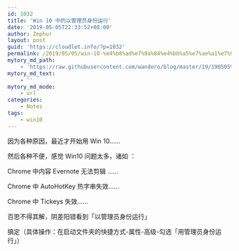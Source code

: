 ```yaml
---
id: 1032
title: 'Win 10 中的以管理员身份运行'
date: '2019-05-05T22:33:52+08:00'
author: Zephur
layout: post
guid: 'https://cloudlet.info/?p=1032'
permalink: /2019/05/05/win-10-%e4%b8%ad%e7%9a%84%e4%bb%a5%e7%ae%a1%e7%90%86%e5%91%98%e8%ba%ab%e4%bb%bd%e8%bf%90%e8%a1%8c/
mytory_md_path:
    - 'https://raw.githubusercontent.com/wandero/blog/master/19/190505%20Win%2010%20%E4%B8%AD%E7%9A%84%E4%BB%A5%E7%AE%A1%E7%90%86%E5%91%98%E8%BA%AB%E4%BB%BD%E8%BF%90%E8%A1%8C.md'
mytory_md_text:
    - ''
mytory_md_mode:
    - url
categories:
    - Notes
tags:
    - win10
---
```


因为各种原因，最近才开始用 Win 10……

然后各种不便，感觉 Win10 问题太多，诸如 ：

Chrome 中内容 Evernote 无法剪辑 ……

Chrome 中 AutoHotKey 热字串失效……

Chrome 中 Tickeys 失效……

百思不得其解，阴差阳错看到「以管理员身份运行」

搞定（具体操作：在启动文件夹的快捷方式-属性-高级-勾选「用管理员身份运行」）
